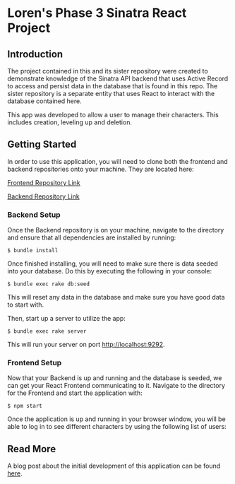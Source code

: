 # Loren's Phase 3 Sinatra React Project
## Introduction

The project contained in this and its sister repository were created to demonstrate knowledge of the Sinatra API backend that uses Active Record to access and persist data in the database that is found in this repo. The sister repository is a separate entity that uses React to interact with the database contained here.

This app was developed to allow a user to manage their characters. This includes creation, leveling up and deletion.


## Getting Started

In order to use this application, you will need to clone both the frontend and backend repositories onto your machine. They are located here:

[Frontend Repository Link](https://github.com/loren-michael/phase-3-project-frontend)

[Backend Repository Link](https://github.com/loren-michael/phase-3-sinatra-react-project)

### Backend Setup

Once the Backend repository is on your machine, navigate to the directory and ensure that all dependencies are installed by running:

```console
$ bundle install
```

Once finished installing, you will need to make sure there is data seeded into your database. Do this by executing the following in your console:

```console
$ bundle exec rake db:seed
```
This will reset any data in the database and make sure you have good data to start with.


Then, start up a server to utilize the app:

```console
$ bundle exec rake server
```

This will run your server on port
[http://localhost:9292](http://localhost:9292).





### Frontend Setup

Now that your Backend is up and running and the database is seeded, we can get your React Frontend communicating to it. Navigate to the directory for the Frontend and start the application with: 

```console
$ npm start
```
Once the application is up and running in your browser window, you will be able to log in to see different characters by using the following list of users:


## Read More

A blog post about the initial development of this application can be found [here](https://dev.to/lorenmichael/creating-an-app-with-react-and-sinatra-loa).

